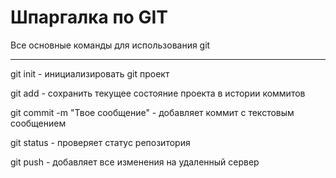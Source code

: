 # Шпаргалка по GIT

Все основные команды для использования git

---

git init - инициализировать git проект

git add - сохранить текущее состояние проекта в истории коммитов

git commit -m "Твое сообщение" - добавляет коммит с текстовым сообщением

git status - проверяет статус репозитория

git push - добавляет все изменения на удаленный сервер
